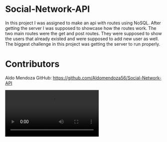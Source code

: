 # Social-Network-API
In this project I was assigned to make an api with routes using NoSQL. After getting the server I was supposed to showcase how the routes work. The two main routes were the get and post routes. They were supposed to show the users that already existed and were supposed to add new user as well. The biggest challenge in this project was getting the server to run properly. 

# Contributors
Aldo Mendoza GitHub: https://github.com/Aldomendoza56/Social-Network-API

![Alt text](<assets/Untitled video - Made with Clipchamp (2).mp4>)